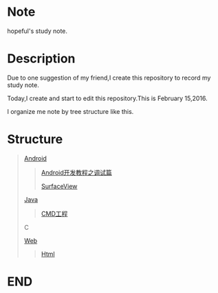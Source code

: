 # Note

hopeful's study note.

# Description

Due to one suggestion of my friend,I create this repository to record my study note.

Today,I create and start to edit this repository.This is February 15,2016.

I organize me note by tree structure like this.

# Structure

> [Android](Android/README.md)
> 
> > [Android开发教程之调试篇](Android/Android开发教程之调试篇.md)
> > 
> > [SurfaceView](Android/SurfaceView/README.md)
>
> [Java](Java/README.md)
> 
> > [CMD工程](Java/CMD工程/README.md)
> 
> C
> 
> [Web](Web/README.md)
> 
> > [Html](Web/Html/README.md)

# END

